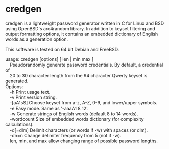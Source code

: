 # credgen

credgen is a lightweight password generator written in C for Linux and BSD
using OpenBSD's arc4random library. In addition to keyset filtering and output
formatting options, it contains an embedded dictionary of English words as a
generation option.

This software is tested on 64 bit Debian and FreeBSD.

usage: credgen [options] [ len | min max ]  
&emsp;Pseudorandomly generate password credentials. By default, a credential of  
&emsp;20 to 30 character length from the 94 character Qwerty keyset is generated.  
Options:  
&emsp;-h          Print usage text.  
&emsp;-v          Print version string.  
&emsp;-[aA1sS]    Choose keyset from a-z, A-Z, 0-9, and lower/upper symbols.  
&emsp;-e          Easy mode. Same as '-aaaA1 8 12'.  
&emsp;-w          Generate strings of English words (default 8 to 14 words).  
&emsp;-wordcount  Size of embedded words dictionary (for complexity calculations).  
&emsp;-d[=dlm]    Delimit characters (or words if -w) with spaces (or dlm).  
&emsp;-dn=n       Change delimiter frequency from 5 (not if -w).  
&emsp;len, min, and max allow changing range of possible password lengths.  
